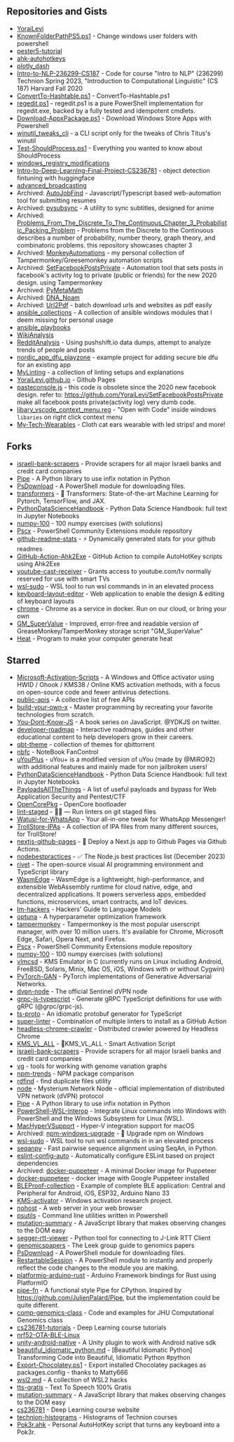 ## Repositories and Gists
- [YoraiLevi](https://github.com/YoraiLevi/YoraiLevi)  
- [KnownFolderPathPS5.ps1](https://gist.github.com/YoraiLevi/0f333d520f502fdb1244cdf0524db6d2) - Change windows user folders with powershell  
- [pester5-tutorial](https://github.com/YoraiLevi/pester5-tutorial)  
- [ahk-autohotkeys](https://github.com/YoraiLevi/ahk-autohotkeys)  
- [plotly_dash](https://github.com/YoraiLevi/plotly_dash)  
- [Intro-to-NLP-236299-CS187](https://github.com/YoraiLevi/Intro-to-NLP-236299-CS187) - Code for course "Intro to NLP" (236299) Technion Spring 2023, "Introduction to Computational Linguistic" (CS 187) Harvard Fall 2020  
- [ConvertTo-Hashtable.ps1](https://gist.github.com/YoraiLevi/292bb8d0e2ce0f87d37e5d5d735fff16) - ConvertTo-Hashtable.ps1  
- [regedit.ps1](https://github.com/YoraiLevi/regedit.ps1) - regedit.ps1 is a pure PowerShell implementation for regedit.exe, backed by a fully tested and idempotent cmdlets.   
- [Download-AppxPackage.ps1](https://gist.github.com/YoraiLevi/e1888ee1c06b34cb02d4b58b739301af) - Download Windows Store Apps with Powershell  
- [winutil_tweaks_cli](https://github.com/YoraiLevi/winutil_tweaks_cli) - a CLI script only for the tweaks of Chris Titus's winutil  
- [Test-ShouldProcess.ps1](https://gist.github.com/YoraiLevi/db0a84ff7be60a974f87a527a6ecfe87) - Everything you wanted to know about ShouldProcess  
- [windows_registry_modifications](https://github.com/YoraiLevi/windows_registry_modifications)  
- [Intro-to-Deep-Learning-Final-Project-CS236781](https://github.com/YoraiLevi/Intro-to-Deep-Learning-Final-Project-CS236781) - object detection fintuning with huggingface  
- [advanced_broadcasting](https://github.com/YoraiLevi/advanced_broadcasting)  
- Archived: [AutoJobFind](https://github.com/YoraiLevi/AutoJobFind) - Javascript/Typescript based web-automation tool for submitting resumes  
- Archived: [pysubsync](https://github.com/YoraiLevi/pysubsync) - A utility to sync subtitles, designed for anime  
- Archived: [Problems_From_The_Discrete_To_The_Continuous_Chapter_3_Probabilistic_Packing_Problem](https://github.com/YoraiLevi/Problems_From_The_Discrete_To_The_Continuous_Chapter_3_Probabilistic_Packing_Problem) - Problems from  the Discrete to  the Continuous describes a number of probability, number theory, graph  theory, and combinatoric problems. this repository showcases chapter 3  
- Archived: [MonkeyAutomations](https://github.com/YoraiLevi/MonkeyAutomations) - my personal collection of Tampermonkey/Greesemonkey automation scripts  
- Archived: [SetFacebookPostsPrivate](https://github.com/YoraiLevi/SetFacebookPostsPrivate) - Automation tool that sets posts in facebook's activity log to private (public or friends) for the new 2020 design. using Tampermonkey  
- Archived: [PyMetaMath](https://github.com/YoraiLevi/PyMetaMath)  
- Archived: [DNA_Noam](https://github.com/YoraiLevi/DNA_Noam)  
- Archived: [Url2Pdf](https://github.com/YoraiLevi/Url2Pdf) - batch download urls and websites as pdf easily  
- [ansible_collections](https://github.com/YoraiLevi/ansible_collections) - A collection of ansible windows modules that I deem missing for personal usage   
- [ansible_playbooks](https://github.com/YoraiLevi/ansible_playbooks)  
- [WikiAnalysis](https://github.com/YoraiLevi/WikiAnalysis)  
- [RedditAnalysis](https://github.com/YoraiLevi/RedditAnalysis) - Using pushshift.io data dumps, attempt to analyze trends of people and posts  
- [nordic_app_dfu_playzone](https://github.com/YoraiLevi/nordic_app_dfu_playzone) - example project for adding secure ble dfu for an existing app  
- [MyLinting](https://github.com/YoraiLevi/MyLinting) - a collection of linting setups and explanations   
- [YoraiLevi.github.io](https://github.com/YoraiLevi/YoraiLevi.github.io) - Github Pages  
- [pasteconsole.js](https://gist.github.com/YoraiLevi/3365f9a60c8033d8c797dc409acbb26e) - this code is obsolete since the 2020 new facebook design. refer to: https://github.com/YoraiLevi/SetFacebookPostsPrivate make all facebook posts private(activity log) very dumb code.  
- [libary_vscode_context_menu.reg](https://gist.github.com/YoraiLevi/418c973a319008fb2f5c1ebbbd38bad2) - "Open with Code" inside windows `libaries` on right click context menu  
- [My-Tech-Wearables](https://github.com/YoraiLevi/My-Tech-Wearables) - Cloth cat ears wearable with led strips! and more!  
## Forks
- [israeli-bank-scrapers](https://github.com/YoraiLevi/israeli-bank-scrapers) - Provide scrapers for all major Israeli banks and credit card companies  
- [Pipe](https://github.com/YoraiLevi/Pipe) - A Python library to use infix notation in Python  
- [PsDownload](https://github.com/YoraiLevi/PsDownload) - A PowerShell module for downloading files.  
- [transformers](https://github.com/YoraiLevi/transformers) - 🤗 Transformers: State-of-the-art Machine Learning for Pytorch, TensorFlow, and JAX.  
- [PythonDataScienceHandbook](https://github.com/YoraiLevi/PythonDataScienceHandbook) - Python Data Science Handbook: full text in Jupyter Notebooks  
- [numpy-100](https://github.com/YoraiLevi/numpy-100) - 100 numpy exercises (with solutions)  
- [Pscx](https://github.com/YoraiLevi/Pscx) - PowerShell Community Extensions module repository  
- [github-readme-stats](https://github.com/YoraiLevi/github-readme-stats) - :zap: Dynamically generated stats for your github readmes  
- [GitHub-Action-Ahk2Exe](https://github.com/YoraiLevi/GitHub-Action-Ahk2Exe) - GitHub Action to compile AutoHotKey scripts using Ahk2Exe  
- [youtube-cast-receiver](https://github.com/YoraiLevi/youtube-cast-receiver) - Grants access to youtube.com/tv normally reserved for use with smart TVs  
- [wsl-sudo](https://github.com/YoraiLevi/wsl-sudo) - WSL tool to run wsl commands in in an elevated process  
- [keyboard-layout-editor](https://github.com/YoraiLevi/keyboard-layout-editor) - Web application to enable the design & editing of keyboard layouts  
- [chrome](https://github.com/YoraiLevi/chrome) - Chrome as a service in docker. Run on our cloud, or bring your own  
- [GM_SuperValue](https://github.com/YoraiLevi/GM_SuperValue) - Improved, error-free and readable version of GreaseMonkey/TamperMonkey storage script "GM_SuperValue"  
- [Heat](https://github.com/YoraiLevi/Heat) - Program to make your computer generate heat  
## Starred
- [Microsoft-Activation-Scripts](https://github.com/massgravel/Microsoft-Activation-Scripts) - A Windows and Office activator using HWID / Ohook / KMS38 / Online KMS activation methods, with a focus on open-source code and fewer antivirus detections.  
- [public-apis](https://github.com/public-apis/public-apis) - A collective list of free APIs  
- [build-your-own-x](https://github.com/codecrafters-io/build-your-own-x) - Master programming by recreating your favorite technologies from scratch.  
- [You-Dont-Know-JS](https://github.com/getify/You-Dont-Know-JS) - A book series on JavaScript. @YDKJS on twitter.  
- [developer-roadmap](https://github.com/kamranahmedse/developer-roadmap) - Interactive roadmaps, guides and other educational content to help developers grow in their careers.  
- [qbt-theme](https://github.com/jagannatharjun/qbt-theme) - collection of themes for qbittorrent  
- [nbfc](https://github.com/hirschmann/nbfc) - NoteBook FanControl  
- [uYouPlus](https://github.com/qnblackcat/uYouPlus) - uYou+ is a modified version of uYou (made by @MiRO92) with additional features and mainly made for non jailbroken users!  
- [PythonDataScienceHandbook](https://github.com/jakevdp/PythonDataScienceHandbook) - Python Data Science Handbook: full text in Jupyter Notebooks  
- [PayloadsAllTheThings](https://github.com/swisskyrepo/PayloadsAllTheThings) - A list of useful payloads and bypass for Web Application Security and Pentest/CTF  
- [OpenCorePkg](https://github.com/acidanthera/OpenCorePkg) - OpenCore bootloader  
- [lint-staged](https://github.com/lint-staged/lint-staged) - 🚫💩 — Run linters on git staged files  
- [Watusi-for-WhatsApp](https://github.com/FouadRaheb/Watusi-for-WhatsApp) - Your all-in-one tweak for WhatsApp Messenger!  
- [TrollStore-IPAs](https://github.com/swaggyP36000/TrollStore-IPAs) - A collection of IPA files from many different sources, for TrollStore!  
- [nextjs-github-pages](https://github.com/gregrickaby/nextjs-github-pages) - 🚀 Deploy a Next.js app to Github Pages via Github Actions.  
- [nodebestpractices](https://github.com/goldbergyoni/nodebestpractices) - :white_check_mark:  The Node.js best practices list (December 2023)  
- [rivet](https://github.com/Ironclad/rivet) - The open-source visual AI programming environment and TypeScript library  
- [WasmEdge](https://github.com/WasmEdge/WasmEdge) - WasmEdge is a lightweight, high-performance, and extensible WebAssembly runtime for cloud native, edge, and decentralized applications. It powers serverless apps, embedded functions, microservices, smart contracts, and IoT devices.  
- [lm-hackers](https://github.com/fastai/lm-hackers) - Hackers' Guide to Language Models  
- [optuna](https://github.com/optuna/optuna) - A hyperparameter optimization framework  
- [tampermonkey](https://github.com/Tampermonkey/tampermonkey) - Tampermonkey is the most popular userscript manager, with over 10 million users. It's available for Chrome, Microsoft Edge, Safari, Opera Next, and Firefox.   
- [Pscx](https://github.com/Pscx/Pscx) - PowerShell Community Extensions module repository  
- [numpy-100](https://github.com/rougier/numpy-100) - 100 numpy exercises (with solutions)  
- [vlmcsd](https://github.com/Wind4/vlmcsd) - KMS Emulator in C (currently runs on Linux including Android, FreeBSD, Solaris, Minix, Mac OS, iOS, Windows with or without Cygwin)  
- [PyTorch-GAN](https://github.com/eriklindernoren/PyTorch-GAN) - PyTorch implementations of Generative Adversarial Networks.  
- [dvpn-node](https://github.com/sentinel-official/dvpn-node) - The official Sentinel dVPN node  
- [grpc-js-typescript](https://github.com/badsyntax/grpc-js-typescript) - Generate gRPC TypeScript definitions for use with gRPC (@grpc/grpc-js).  
- [ts-proto](https://github.com/stephenh/ts-proto) - An idiomatic protobuf generator for TypeScript  
- [super-linter](https://github.com/super-linter/super-linter) - Combination of multiple linters to install as a GitHub Action  
- [headless-chrome-crawler](https://github.com/yujiosaka/headless-chrome-crawler) - Distributed crawler powered by Headless Chrome  
- [KMS_VL_ALL](https://github.com/kkkgo/KMS_VL_ALL) - 🔑KMS_VL_ALL - Smart Activation Script  
- [israeli-bank-scrapers](https://github.com/eshaham/israeli-bank-scrapers) - Provide scrapers for all major Israeli banks and credit card companies  
- [vg](https://github.com/vgteam/vg) - tools for working with genome variation graphs  
- [npm-trends](https://github.com/uidotdev/npm-trends) - NPM package comparison  
- [rdfind](https://github.com/pauldreik/rdfind) - find duplicate files utility  
- [node](https://github.com/mysteriumnetwork/node) - Mysterium Network Node -  official implementation of distributed VPN network (dVPN) protocol  
- [Pipe](https://github.com/JulienPalard/Pipe) - A Python library to use infix notation in Python  
- [PowerShell-WSL-Interop](https://github.com/mikebattista/PowerShell-WSL-Interop) - Integrate Linux commands into Windows with PowerShell and the Windows Subsystem for Linux (WSL).  
- [MacHyperVSupport](https://github.com/acidanthera/MacHyperVSupport) - Hyper-V integration support for macOS  
- Archived: [npm-windows-upgrade](https://github.com/felixrieseberg/npm-windows-upgrade) - :rocket: Upgrade npm on Windows  
- [wsl-sudo](https://github.com/Chronial/wsl-sudo) - WSL tool to run wsl commands in in an elevated process  
- [seqanpy](https://github.com/iosonofabio/seqanpy) - Fast pairwise sequence alignment using SeqAn, in Python.  
- [eslint-config-auto](https://github.com/davidjbradshaw/eslint-config-auto) - Automatically configure ESLint based on project dependencies  
- Archived: [docker-puppeteer](https://github.com/buildkite/docker-puppeteer) - A minimal Docker image for Puppeteer  
- [docker-puppeteer](https://github.com/alekzonder/docker-puppeteer) - docker image with Google Puppeteer installed  
- [BLEProof-collection](https://github.com/alexanderlavrushko/BLEProof-collection) - Example of complete BLE application: Central and Peripheral for Android, iOS, ESP32, Arduino Nano 33  
- [KMS-activator](https://github.com/CHEF-KOCH/KMS-activator) - Windows activation research project.  
- [nohost](https://github.com/humphd/nohost) - A web server in your web browser  
- [psutils](https://github.com/lukesampson/psutils) - Command line utilities written in Powershell  
- [mutation-summary](https://github.com/rafaelw/mutation-summary) - A JavaScript library that makes observing changes to the DOM easy  
- [segger-rtt-viewer](https://github.com/bojanpotocnik/segger-rtt-viewer) - Python tool for connecting to J-Link RTT Client  
- [genomicspapers](https://github.com/jtleek/genomicspapers) - The Leek group guide to genomics papers  
- [PsDownload](https://github.com/DanGough/PsDownload) - A PowerShell module for downloading files.  
- [RestartableSession](https://github.com/mdgrs-mei/RestartableSession) - A PowerShell module to instantly and properly reflect the code changes to the module you are making.   
- [platformio-arduino-rust](https://github.com/dzervas/platformio-arduino-rust) - Arduino Framework bindings for Rust using PlatformIO  
- [pipe-fn](https://github.com/Xython/pipe-fn) - A functional style Pipe for CPython. Inspired by https://github.com/JulienPalard/Pipe, but the implementation could be quite different.  
- [comp-genomics-class](https://github.com/BenLangmead/comp-genomics-class) - Code and examples for JHU Computational Genomics class  
- [cs236781-tutorials](https://github.com/vistalab-technion/cs236781-tutorials) - Deep Learning course tutorials  
- [nrf52-OTA-BLE-Linux](https://github.com/chiararuggeri/nrf52-OTA-BLE-Linux)  
- [unity-android-native](https://github.com/Suvitruf/unity-android-native) - A Unity plugin to work with Android native sdk  
- [beautiful_idiomatic_python.md](https://gist.github.com/0x4D31/f0b633548d8e0cfb66ee3bea6a0deff9) - [Beautiful Idiomatic Python] Transforming Code into Beautiful, Idiomatic Python #python  
- [Export-Chocolatey.ps1](https://gist.github.com/alimbada/449ddf65b4ef9752eff3) - Export installed Chocolatey packages as packages.config - thanks to Matty666  
- [wsl2.md](https://gist.github.com/hucsmn/da1dbc2eb5903cb3143c35313623e7b0) - A collection of WSL2 hacks  
- [tts-gratis](https://github.com/afkar-zoldyck/tts-gratis) - Text To Speech 100% Gratis  
- [mutation-summary](https://github.com/mmacfadden/mutation-summary) - A JavaScript library that makes observing changes to the DOM easy  
- [cs236781](https://github.com/vistalab-technion/cs236781) - Deep Learning course website  
- [technion-histograms](https://github.com/michael-maltsev/technion-histograms) - Histograms of Technion courses  
- [Pok3r.ahk](https://gist.github.com/JarvisPrestidge/189ffb4da71397f221c1) - Personal AutoHotKey script that turns any keyboard into a Pok3r.  
